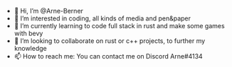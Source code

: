 - 👋 Hi, I’m @Arne-Berner
- 👀 I’m interested in coding, all kinds of media and pen&paper
- 🌱 I’m currently learning to code full stack in rust and make some games with bevy
- 💞️ I’m looking to collaborate on rust or c++ projects, to further my knowledge
- 📫 How to reach me: You can contact me on Discord Arne#4134

<!---
Arne-Berner/Arne-Berner is a ✨ special ✨ repository because its `README.md` (this file) appears on your GitHub profile.
You can click the Preview link to take a look at your changes.
--->
